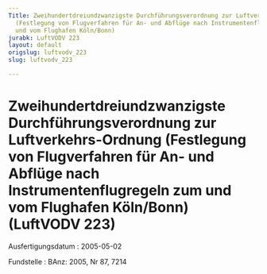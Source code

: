 ```yaml
---
Title: Zweihundertdreiundzwanzigste Durchführungsverordnung zur Luftverkehrs-Ordnung
  (Festlegung von Flugverfahren für An- und Abflüge nach Instrumentenflugregeln zum
  und vom Flughafen Köln/Bonn)
jurabk: LuftVODV 223
layout: default
origslug: luftvodv_223
slug: luftvodv_223

---
```


# Zweihundertdreiundzwanzigste Durchführungsverordnung zur Luftverkehrs-Ordnung (Festlegung von Flugverfahren für An- und Abflüge nach Instrumentenflugregeln zum und vom Flughafen Köln/Bonn) (LuftVODV 223)

Ausfertigungsdatum
:   2005-05-02

Fundstelle
:   BAnz: 2005, Nr 87, 7214

